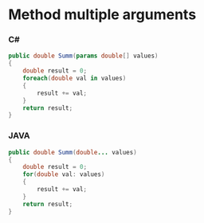 # Method multiple arguments

### C#
```csharp
public double Summ(params double[] values)
{
    double result = 0;
    foreach(double val in values)
    {
        result += val;
    }
    return result; 
}
```

### JAVA
```java
public double Summ(double... values)
{
    double result = 0;
    for(double val: values)
    {
        result += val;
    }
    return result; 
}
```
